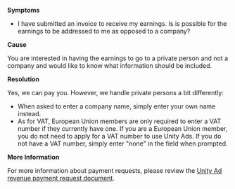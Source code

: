 

**Symptoms**


- I have submitted an invoice to receive my earnings. Is is possible for the earnings to be addressed to me as opposed to a company?



**Cause**



You are interested in having the earnings to go to a private person and not a company and would like to know what information should be included.



**Resolution**



Yes, we can pay you. However, we handle private persons a bit differently:


- When asked to enter a company name, simply enter your own name instead.
- As for VAT, European Union members are only required to enter a VAT number if they currently have one. If you are a European Union member, you do not need to apply for a VAT number to use Unity Ads. If you do not have a VAT number, simply enter "none" in the field when prompted.



**More Information**



For more information about payment requests, please review the [Unity Ad revenue payment request document](https://secure.applifier.com/unityads/files/UnityAds_payment_request_october.pdf).

